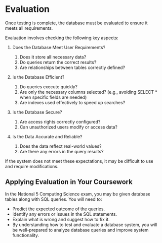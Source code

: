 # Evaluation

Once testing is complete, the database must be evaluated to ensure it meets all requirements. 

Evaluation involves checking the following key aspects:

1. Does the Database Meet User Requirements?

    1. Does it store all necessary data?
    2. Do queries return the correct results?
    3. Are relationships between tables correctly defined?

2. Is the Database Efficient?

    1. Do queries execute quickly?
    2. Are only the necessary columns selected? (e.g., avoiding SELECT * when specific fields are needed)
    3. Are indexes used effectively to speed up searches?

3. Is the Database Secure?

    1. Are access rights correctly configured?
    2. Can unauthorized users modify or access data?

4. Is the Data Accurate and Reliable?

    1. Does the data reflect real-world values?
    2. Are there any errors in the query results?


If the system does not meet these expectations, it may be difficult to use and require modifications.

## Applying Evaluation in Your Coursework

In the National 5 Computing Science exam, you may be given database tables along with SQL queries. You will need to:

* Predict the expected outcome of the queries.
* Identify any errors or issues in the SQL statements.
* Explain what is wrong and suggest how to fix it.
* By understanding how to test and evaluate a database system, you will be well-prepared to analyze database queries and improve system functionality.